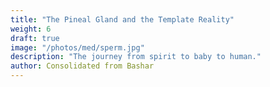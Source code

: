 ```yaml
---
title: "The Pineal Gland and the Template Reality"
weight: 6
draft: true
image: "/photos/med/sperm.jpg"
description: "The journey from spirit to baby to human."
author: Consolidated from Bashar
---
```



